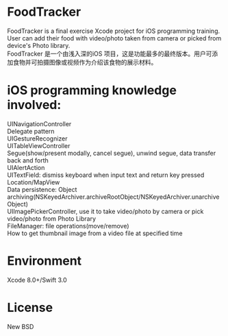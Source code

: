 # FoodTracker
FoodTracker is a final exercise Xcode project for iOS programming training. User can add their food with video/photo taken from camera or picked from device's Photo library.<br>
FoodTracker 是一个由浅入深的iOS 项目，这是功能最多的最终版本。用户可添加食物并可拍摄图像或视频作为介绍该食物的展示材料。
# iOS programming knowledge involved:
UINavigationController<br>
Delegate pattern<br>
UIGestureRecognizer<br>
UITableViewController<br>
Segue(show/present modally, cancel segue), unwind segue, data transfer back and forth <br>
UIAlertAction<br>
UITextField: dismiss keyboard when input text and return key pressed<br>
Location/MapView<br>
Data persistence: Object archiving(NSKeyedArchiver.archiveRootObject/NSKeyedArchiver.unarchiveObject)<br>
UIImagePickerController, use it to take video/photo by camera or pick video/photo from Photo Library<br>
FileManager: file operations(move/remove)<br>
How to get thumbnail image from a video file at specified time<br>

# Environment
Xcode 8.0+/Swift 3.0
# License
New BSD
